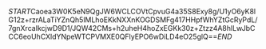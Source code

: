 $START$Caoea3W0K5eN9QgJW6WCLCOVtCpvuG4a35S8Exy8g/U1yO6yK8lG12z+rzrALaTiYZnQh5lMLhoEKkNXXnKOGDSMFg417HHpfWhYZtGcRyPdL/7gnXrcaIkcjwD9D1/JQW42CMs+h2uheH4hoZxEGKk30z+Ztzz4A8hlLwJbCCC6eoUhCXldYNpeWTCPVMXE0QFlyEPO6wDiLD4eO25glQ==$END$